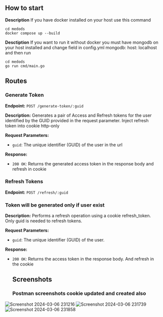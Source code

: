 ## How to start

**Description** If you have docker installed on your host use this command

```
cd medods
docker compose up --build
```

**Desctiption** If you want to run it without docker you must have mongodb on your host installed and change field in config.yml
mongodb:
  host: localhost
and then run 

```
cd medods
go run cmd/main.go
```

## Routes

### Generate Token

**Endpoint:** `POST /generate-token/:guid` 

**Description:** Generates a pair of Access and Refresh tokens for the user identified by the GUID provided in the request parameter. Inject refresh token into cookie http-only

**Request Parameters:**
- `guid`: The unique identifier (GUID) of the user in the url 

**Response:**
- `200 OK`: Returns the generated access token in the response body and refresh in cookie

### Refresh Tokens

**Endpoint:** `POST /refresh/:guid`
### Token will be generated only if user exist

**Description:** Performs a refresh operation using a cookie refresh_token. Only guid is needed to refresh tokens.

**Request Parameters:**
- `guid`: The unique identifier (GUID) of the user.

**Response:**
- `200 OK`: Returns the access token in the response body. And refresh in the cookie


  ## Screenshots
  ### Postman screenshots cookie updated and created also
  
![Screenshot 2024-03-06 231216](https://github.com/MamushevArup/medods/assets/93328884/6df4d3e0-bac4-41ee-916e-3666ad654c12)
![Screenshot 2024-03-06 231739](https://github.com/MamushevArup/medods/assets/93328884/bdc59c1a-2e4d-4432-bbd4-214ffc01801c)
![Screenshot 2024-03-06 231858](https://github.com/MamushevArup/medods/assets/93328884/4c32597d-347f-488f-9454-21613606d63f)
